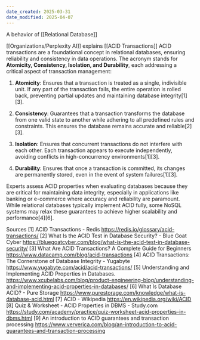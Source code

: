 ```yaml
---
date_created: 2025-03-31
date_modified: 2025-04-07
---
```

A behavior of [[Relational Database]]

[[Organizations/Perplexity AI]] explains [[ACID Transactions]]
ACID transactions are a foundational concept in relational databases, ensuring reliability and consistency in data operations. The acronym stands for **Atomicity, Consistency, Isolation, and Durability**, each addressing a critical aspect of transaction management:

1. **Atomicity**: Ensures that a transaction is treated as a single, indivisible unit. If any part of the transaction fails, the entire operation is rolled back, preventing partial updates and maintaining database integrity[1][3].
   
2. **Consistency**: Guarantees that a transaction transforms the database from one valid state to another while adhering to all predefined rules and constraints. This ensures the database remains accurate and reliable[2][3].

3. **Isolation**: Ensures that concurrent transactions do not interfere with each other. Each transaction appears to execute independently, avoiding conflicts in high-concurrency environments[1][3].

4. **Durability**: Ensures that once a transaction is committed, its changes are permanently stored, even in the event of system failures[1][3].

Experts assess ACID properties when evaluating databases because they are critical for maintaining data integrity, especially in applications like banking or e-commerce where accuracy and reliability are paramount. While relational databases typically implement ACID fully, some NoSQL systems may relax these guarantees to achieve higher scalability and performance[4][6].

Sources
[1] ACID Transactions - Redis https://redis.io/glossary/acid-transactions/
[2] What Is the ACID Test in Database Security? - Blue Goat Cyber https://bluegoatcyber.com/blog/what-is-the-acid-test-in-database-security/
[3] What Are ACID Transactions? A Complete Guide for Beginners https://www.datacamp.com/blog/acid-transactions
[4] ACID Transactions: The Cornerstone of Database Integrity - Yugabyte https://www.yugabyte.com/acid/acid-transactions/
[5] Understanding and Implementing ACID Properties in Databases. https://www.xcubelabs.com/blog/product-engineering-blog/understanding-and-implementing-acid-properties-in-databases/
[6] What Is Database ACID? - Pure Storage https://www.purestorage.com/knowledge/what-is-database-acid.html
[7] ACID - Wikipedia https://en.wikipedia.org/wiki/ACID
[8] Quiz & Worksheet - ACID Properties in DBMS - Study.com https://study.com/academy/practice/quiz-worksheet-acid-properties-in-dbms.html
[9] An introduction to ACID guarantees and transaction processing https://www.ververica.com/blog/an-introduction-to-acid-guarantees-and-transaction-processing

